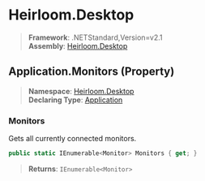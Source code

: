 # Heirloom.Desktop

> **Framework**: .NETStandard,Version=v2.1  
> **Assembly**: [Heirloom.Desktop][0]

## Application.Monitors (Property)

> **Namespace**: [Heirloom.Desktop][0]  
> **Declaring Type**: [Application][1]

### Monitors

Gets all currently connected monitors.

```cs
public static IEnumerable<Monitor> Monitors { get; }
```

> **Returns**: `IEnumerable<Monitor>`

[0]: ../../../Heirloom.Desktop.md
[1]: ../Application.md
